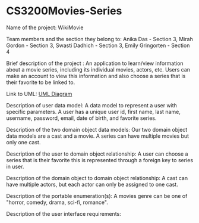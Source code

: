# CS3200Movies-Series

Name of the project: WikiMovie

Team members and the section they belong to: Anika Das - Section 3, Mirah Gordon - Section 3, Swasti Dadhich - Section 3, Emily Gringorten - Section 4 

Brief description of the project : An application to learn/view information about a movie series, including its individual movies, actors, etc. Users can make an account to view this information and also choose a series that is their favorite to be linked to. 

Link to UML: [UML Diagram](https://github.com/swastidadhich/CS3200Movies-Series/blob/6c5e5499cb1ab3b876e714b5b449b60ba31f3983/db_design_final_project_UML.pdf)

Description of user data model: A data model to represent a user with specific parameters. A user has a unique user id, first name, last name, username, password, email, date of birth, and favorite series. 

Description of the two domain object data models: Our two domain object data models are a cast and a movie. A series can have multiple movies but only one cast. 

Description of the user to domain object relationship: A user can choose a series that is their favorite this is represented through a foreign key to series in user.

Description of the domain object to domain object relationship: A cast can have multiple actors, but each actor can only be assigned to one cast.
 
Description of the portable enumeration(s): A movies genre can be one of "horror, comedy, drama, sci-fi, romance".

Description of the user interface requirements: 
